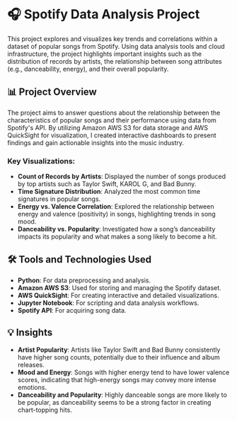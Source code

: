 # 🎧 Spotify Data Analysis Project

This project explores and visualizes key trends and correlations within a dataset of popular songs from Spotify. Using data analysis tools and cloud infrastructure, the project highlights important insights such as the distribution of records by artists, the relationship between song attributes (e.g., danceability, energy), and their overall popularity.

## 📊 Project Overview

The project aims to answer questions about the relationship between the characteristics of popular songs and their performance using data from Spotify's API. By utilizing Amazon AWS S3 for data storage and AWS QuickSight for visualization, I created interactive dashboards to present findings and gain actionable insights into the music industry.

### Key Visualizations:
- **Count of Records by Artists**: Displayed the number of songs produced by top artists such as Taylor Swift, KAROL G, and Bad Bunny.
- **Time Signature Distribution**: Analyzed the most common time signatures in popular songs.
- **Energy vs. Valence Correlation**: Explored the relationship between energy and valence (positivity) in songs, highlighting trends in song mood.
- **Danceability vs. Popularity**: Investigated how a song’s danceability impacts its popularity and what makes a song likely to become a hit.

## 🛠️ Tools and Technologies Used
- **Python**: For data preprocessing and analysis.
- **Amazon AWS S3**: Used for storing and managing the Spotify dataset.
- **AWS QuickSight**: For creating interactive and detailed visualizations.
- **Jupyter Notebook**: For scripting and data analysis workflows.
- **Spotify API**: For acquiring song data.

## 💡 Insights
- **Artist Popularity**: Artists like Taylor Swift and Bad Bunny consistently have higher song counts, potentially due to their influence and album releases.
- **Mood and Energy**: Songs with higher energy tend to have lower valence scores, indicating that high-energy songs may convey more intense emotions.
- **Danceability and Popularity**: Highly danceable songs are more likely to be popular, as danceability seems to be a strong factor in creating chart-topping hits.

